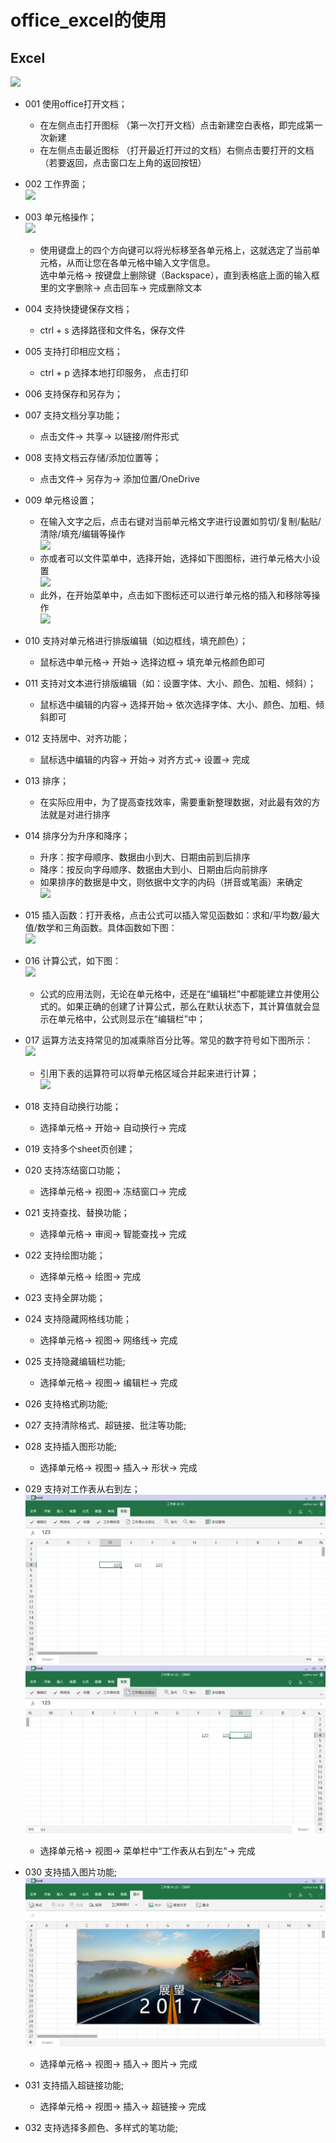 # office_excel的使用
## Excel   
![](../pic/soft/tmp_4997-Screenshot_2017-03-07-18-40-16401459281.png)   

  - 001 使用office打开文档；  
    - 在左侧点击打开图标 （第一次打开文档）点击新建空白表格，即完成第一次新建  
    - 在左侧点击最近图标 （打开最近打开过的文档）右侧点击要打开的文档 （若要返回，点击窗口左上角的返回按钮）  

  - 002 工作界面；     
    ![](../pic/soft/%E5%B7%A5%E4%BD%9C%E7%95%8C%E9%9D%A21212.png)   
  
  - 003 单元格操作；    
    ![](../pic/soft/%E8%BE%93%E5%85%A5.png)   
    - 使用键盘上的四个方向键可以将光标移至各单元格上，这就选定了当前单元格，从而让您在各单元格中输入文字信息。   
    选中单元格-> 按键盘上删除键（Backspace），直到表格底上面的输入框里的文字删除-> 点击回车-> 完成删除文本   
    

  - 004 支持快捷键保存文档；  
    - ctrl + s 选择路径和文件名，保存文件
    
  - 005 支持打印相应文档；   
    - ctrl + p 选择本地打印服务， 点击打印

  - 006 支持保存和另存为；
  - 007 支持文档分享功能；   
    - 点击文件-> 共享-> 以链接/附件形式

  - 008 支持文档云存储/添加位置等；   
    - 点击文件-> 另存为-> 添加位置/OneDrive

  - 009 单元格设置；   
    - 在输入文字之后，点击右键对当前单元格文字进行设置如剪切/复制/黏贴/清除/填充/编辑等操作   
      ![](../pic/soft/%E5%8D%95%E5%85%83%E6%A0%BC%E8%AE%BE%E7%BD%AE1.png)   
    - 亦或者可以文件菜单中，选择开始，选择如下图图标，进行单元格大小设置   
      ![](../pic/soft/%E5%8D%95%E5%85%83%E6%A0%BC%E8%AE%BE%E7%BD%AE2.png)   
    - 此外，在开始菜单中，点击如下图标还可以进行单元格的插入和移除等操作   
      ![](../pic/soft/%E5%8D%95%E5%85%83%E6%A0%BC%E8%AE%BE%E7%BD%AE3.png)   

  - 010 支持对单元格进行排版编辑（如边框线，填充颜色）；   
    - 鼠标选中单元格-> 开始-> 选择边框-> 填充单元格颜色即可

  - 011 支持对文本进行排版编辑（如：设置字体、大小、颜色、加粗、倾斜）；   
    - 鼠标选中编辑的内容-> 选择开始-> 依次选择字体、大小、颜色、加粗、倾斜即可

  - 012 支持居中、对齐功能；   
    - 鼠标选中编辑的内容-> 开始-> 对齐方式-> 设置-> 完成

  - 013 排序；   
    - 在实际应用中，为了提高查找效率，需要重新整理数据，对此最有效的方法就是对进行排序

  - 014 排序分为升序和降序；   
    - 升序：按字母顺序、数据由小到大、日期由前到后排序   
    - 降序：按反向字母顺序、数据由大到小、日期由后向前排序   
    - 如果排序的数据是中文，则依据中文字的内码（拼音或笔画）来确定   
      ![](../pic/soft/%E5%8D%87%E5%BA%8F%E5%92%8C%E9%99%8D%E5%BA%8F.png)   
  - 015 插入函数：打开表格，点击公式可以插入常见函数如：求和/平均数/最大值/数学和三角函数。具体函数如下图：   
    ![](../pic/soft/%E6%8F%92%E5%85%A5%E5%87%BD%E6%95%B0.png)   
  
  - 016 计算公式，如下图：   
    ![](../pic/soft/%E5%85%AC%E5%BC%8F.png)   
    - 公式的应用法则，无论在单元格中，还是在“编辑栏”中都能建立并使用公式的。如果正确的创建了计算公式，那么在默认状态下，其计算值就会显示在单元格中，公式则显示在“编辑栏”中；
  - 017 运算方法支持常见的加减乘除百分比等。常见的数字符号如下图所示：   
    ![](../pic/soft/%E8%BF%90%E7%AE%97%E7%AC%A6%E5%8F%B7.png)   
    - 引用下表的运算符可以将单元格区域合并起来进行计算；   
    ![](../pic/soft/%E8%BF%90%E7%AE%97%E7%AC%A6%E5%8F%B72.png)   
  
  - 018 支持自动换行功能；   
    - 选择单元格-> 开始-> 自动换行-> 完成

  - 019 支持多个sheet页创建； 

  - 020 支持冻结窗口功能；  
    - 选择单元格-> 视图-> 冻结窗口-> 完成
 
  - 021 支持查找、替换功能；   
    - 选择单元格-> 审阅-> 智能查找-> 完成

  - 022 支持绘图功能；   
    - 选择单元格-> 绘图-> 完成

  - 023 支持全屏功能；  
  - 024 支持隐藏网格线功能；     
    - 选择单元格-> 视图-> 网络线-> 完成

  - 025 支持隐藏编辑栏功能;   
    - 选择单元格-> 视图-> 编辑栏-> 完成

  - 026 支持格式刷功能;

  - 027 支持清除格式、超链接、批注等功能;

  - 028 支持插入图形功能;   
    - 选择单元格-> 视图-> 插入-> 形状-> 完成

  - 029 支持对工作表从右到左；
    ![](../pic/soft/tmp_12617-MS%E8%A1%A8%E6%A0%BC1191860409.png)  
    ![](../pic/soft/tmp_12617-MS%E8%A1%A8%E6%A0%BC2930654261.png)  
    - 选择单元格-> 视图-> 菜单栏中“工作表从右到左“-> 完成

  - 030 支持插入图片功能;   
    ![](../pic/soft/tmp_12617-MS%E6%8F%92%E5%85%A5%E5%9B%BE%E7%89%871455707764.png)
    - 选择单元格-> 视图-> 插入-> 图片-> 完成

  - 031 支持插入超链接功能;   
    - 选择单元格-> 视图-> 插入-> 超链接-> 完成
 
  - 032 支持选择多颜色、多样式的笔功能;   
  
